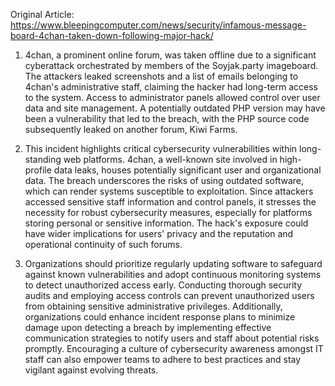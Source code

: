 Original Article: https://www.bleepingcomputer.com/news/security/infamous-message-board-4chan-taken-down-following-major-hack/

1) 4chan, a prominent online forum, was taken offline due to a significant cyberattack orchestrated by members of the Soyjak.party imageboard. The attackers leaked screenshots and a list of emails belonging to 4chan's administrative staff, claiming the hacker had long-term access to the system. Access to administrator panels allowed control over user data and site management. A potentially outdated PHP version may have been a vulnerability that led to the breach, with the PHP source code subsequently leaked on another forum, Kiwi Farms.

2) This incident highlights critical cybersecurity vulnerabilities within long-standing web platforms. 4chan, a well-known site involved in high-profile data leaks, houses potentially significant user and organizational data. The breach underscores the risks of using outdated software, which can render systems susceptible to exploitation. Since attackers accessed sensitive staff information and control panels, it stresses the necessity for robust cybersecurity measures, especially for platforms storing personal or sensitive information. The hack's exposure could have wider implications for users' privacy and the reputation and operational continuity of such forums.

3) Organizations should prioritize regularly updating software to safeguard against known vulnerabilities and adopt continuous monitoring systems to detect unauthorized access early. Conducting thorough security audits and employing access controls can prevent unauthorized users from obtaining sensitive administrative privileges. Additionally, organizations could enhance incident response plans to minimize damage upon detecting a breach by implementing effective communication strategies to notify users and staff about potential risks promptly. Encouraging a culture of cybersecurity awareness amongst IT staff can also empower teams to adhere to best practices and stay vigilant against evolving threats.